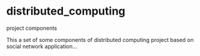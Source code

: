 # distributed_computing
project components


This a set of some components of distributed  computing project based on social network application...
